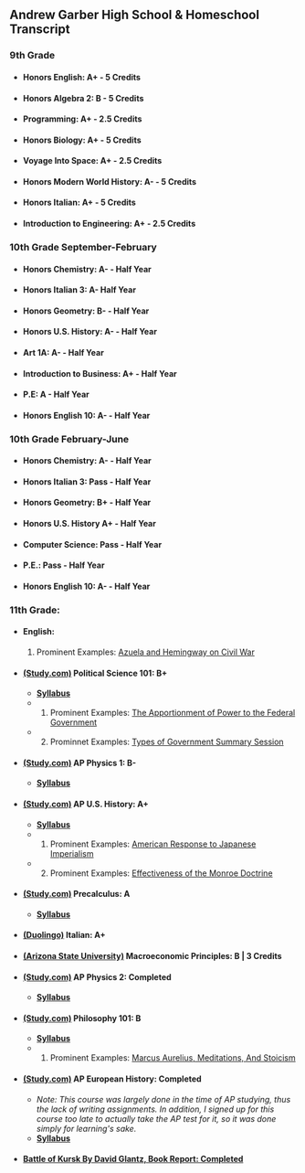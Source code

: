 ## Andrew Garber High School & Homeschool Transcript


### 9th Grade
 - #### Honors English: A+ - 5 Credits
 - #### Honors Algebra 2: B - 5 Credits
 - #### Programming: A+ - 2.5 Credits
 - #### Honors Biology: A+ - 5 Credits
 - #### Voyage Into Space: A+ - 2.5 Credits
 - #### Honors Modern World History: A- - 5 Credits
 - #### Honors Italian: A+ - 5 Credits
 - #### Introduction to Engineering: A+ - 2.5 Credits

### 10th Grade September-February
 - #### Honors Chemistry: A- - Half Year
 - #### Honors Italian 3: A- Half Year
 - #### Honors Geometry: B- - Half Year
 - #### Honors U.S. History: A- - Half Year
 - #### Art 1A: A- - Half Year
 - #### Introduction to Business: A+ - Half Year
 - #### P.E: A - Half Year
 - #### Honors English 10: A- - Half Year

### 10th Grade February-June
 - #### Honors Chemistry: A- - Half Year
 - #### Honors Italian 3: Pass - Half Year
 - #### Honors Geometry: B+ - Half Year
 - #### Honors U.S. History A+ - Half Year
 - #### Computer Science: Pass - Half Year
 - #### P.E.: Pass - Half Year
 - #### Honors English 10: A- - Half Year

### 11th Grade:
 - #### English:
    1. Prominent Examples: [Azuela and Hemingway on Civil War](https://github.com/Garberchov/GARBER_INSTITUTE/blob/main/11TH_GRADE/ENGLISH_LIT_COMP/ForWhomTheBellTolls/Azuela_Hemingway_Civil_War.md)
 - #### [(Study.com)](https://study.com/academy/course/political-science-course.html) Political Science 101: B+
	- [**Syllabus**](https://study.com/academy/course/political-science-course.html#/information)
    - 1. Prominent Examples: [The Apportionment of Power to the Federal Government](https://github.com/Garberchov/GARBER_INSTITUTE/blob/main/11TH_GRADE/POLI_SCI/Writing_Assignments/Federal_government_power_apportionment.md)
	- 2. Prominnet Examples: [Types of Government Summary Session](https://github.com/Garberchov/GARBER_INSTITUTE/blob/main/11TH_GRADE/POLI_SCI/types_of_government_summary_session.md)
 - #### [(Study.com)](https://study.com/academy/course/intro-to-physics-course.html) AP Physics 1: B-
	- [**Syllabus**](https://study.com/academy/course/intro-to-physics-course.html#/overview)
 - #### [(Study.com)](https://study.com/academy/course/ap-us-history-homeschool-curriculum.html) AP U.S. History: A+
	- [**Syllabus**](https://study.com/academy/course/ap-us-history-homeschool-curriculum.html#/information)
    - 1. Prominent Examples: [American Response to Japanese Imperialism](https://github.com/Garberchov/GARBER_INSTITUTE/blob/main/11TH_GRADE/AP_US_HISTORY/american_response_japanese__imperialism.md)
    - 2. Prominent Examples: [Effectiveness of the Monroe Doctrine](https://github.com/Garberchov/GARBER_INSTITUTE/blob/main/11TH_GRADE/AP_US_HISTORY/monroe_doctrine_effectivness.md)
 - #### [(Study.com)](https://study.com/academy/course/high-school-precalculus-homeschool-curriculum.html) Precalculus: A
	- [**Syllabus**](https://study.com/academy/course/high-school-precalculus-homeschool-curriculum.html#/information)
 - #### [(Duolingo)](https://www.duolingo.com/enroll/it/en/Learn-Italian) Italian: A+
 - #### [(Arizona State University)]() Macroeconomic Principles: B | 3 Credits
 - #### [(Study.com)](https://study.com/academy/course/intro-to-physics-course.html) AP Physics 2: Completed
	- [**Syllabus**](https://study.com/academy/course/ap-physics-2-homeschool-curriculum.html#/information)
 - #### [(Study.com)](https://study.com/academy/course/philosophy-101-intro-to-philosophy.html) Philosophy 101: B
	- [**Syllabus**](https://study.com/academy/course/philosophy-101-intro-to-philosophy.html#/information)
    - 1. Prominent Examples: [Marcus Aurelius, Meditations, And Stoicism](https://github.com/Garberchov/GARBER_INSTITUTE/blob/main/11TH_GRADE/Philosophy_101/Writing/marcus_aurelius_revision.md)
 - #### [(Study.com)](https://study.com/academy/course/ap-european-history-homeschool-curriculum.html) AP European History: Completed
	- *Note: This course was largely done in the time of AP studying, thus the lack of writing assignments. In addition, I signed up for this course too late to actually take the AP test for it, so it was done simply for learning's sake.*
	- [**Syllabus**](https://study.com/academy/course/ap-european-history-homeschool-curriculum.html#/information)
 - #### [Battle of Kursk By David Glantz, Book Report: Completed](https://github.com/Garberchov/GARBER_INSTITUTE/blob/main/11TH_GRADE/BattleOfKursk/battle_of_kursk_essay.md)

